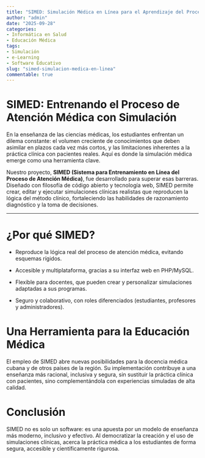 ```yaml
---
title: "SIMED: Simulación Médica en Línea para el Aprendizaje del Proceso de Atención"
author: "admin"
date: "2025-09-28"
categories:
- Informática en Salud
- Educación Médica
tags:
- Simulación
- e-Learning
- Software Educativo
slug: "simed-simulacion-medica-en-linea"
commentable: true
---
```


# SIMED: Entrenando el Proceso de Atención Médica con Simulación

En la enseñanza de las ciencias médicas, los estudiantes enfrentan un dilema constante: el volumen creciente de conocimientos que deben asimilar en plazos cada vez más cortos, y las limitaciones inherentes a la práctica clínica con pacientes reales. Aquí es donde la simulación médica emerge como una herramienta clave.

Nuestro proyecto, **SIMED (Sistema para Entrenamiento en Línea del Proceso de Atención Médica)**, fue desarrollado para superar esas barreras. Diseñado con filosofía de código abierto y tecnología web, SIMED permite crear, editar y ejecutar simulaciones clínicas realistas que reproducen la lógica del método clínico, fortaleciendo las habilidades de razonamiento diagnóstico y la toma de decisiones.

---

#  ¿Por qué SIMED?

- Reproduce la lógica real del proceso de atención médica, evitando esquemas rígidos.

- Accesible y multiplataforma, gracias a su interfaz web en PHP/MySQL.

- Flexible para docentes, que pueden crear y personalizar simulaciones adaptadas a sus programas.

- Seguro y colaborativo, con roles diferenciados (estudiantes, profesores y administradores).

# Una Herramienta para la Educación Médica

El empleo de SIMED abre nuevas posibilidades para la docencia médica cubana y de otros países de la región. Su implementación contribuye a una enseñanza más racional, inclusiva y segura, sin sustituir la práctica clínica con pacientes, sino complementándola con experiencias simuladas de alta calidad.

# Conclusión

SIMED no es solo un software: es una apuesta por un modelo de enseñanza más moderno, inclusivo y efectivo. Al democratizar la creación y el uso de simulaciones clínicas, acerca la práctica médica a los estudiantes de forma segura, accesible y científicamente rigurosa.
